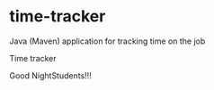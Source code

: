# time-tracker
Java (Maven) application for tracking time on the job

Time tracker

Good NightStudents!!!
